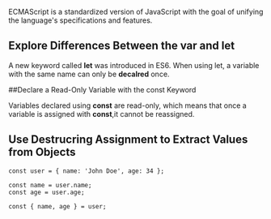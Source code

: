 
ECMAScript is a standardized version of JavaScript with the goal of unifying the language's specifications and features.

## Explore Differences Between the var and let

A new keyword called **let** was introduced in ES6. When using let, a variable with the same name can only be **decalred** once.


##Declare a Read-Only Variable with the const Keyword

Variables declared using **const** are read-only, which means that once a variable is assigned with **const**,it cannot be reassigned.


## Use Destrucring Assignment to Extract Values from Objects

```ES5
const user = { name: 'John Doe', age: 34 };

const name = user.name;
const age = user.age;

```

```ES6
const { name, age } = user;
```
